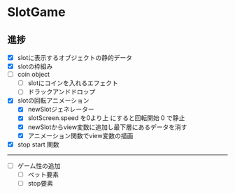 # SlotGame
## 進捗
- [x] slotに表示するオブジェクトの静的データ
- [x] slotの枠組み
- [ ] coin object
    - [ ] slotにコインを入れるエフェクト
    - [ ] ドラックアンドドロップ
- [x] slotの回転アニメーション
    - [x] newSlotジェネレーター
    - [x] slotScreen.speed を0より上 にすると回転開始 0 で静止
    - [x] newSlotからview変数に追加し最下層にあるデータを消す
    - [x] アニメーション関数でview変数の描画
- [x] stop start 関数
---
- [ ] ゲーム性の追加
    - [ ] ベット要素
    - [ ] stop要素